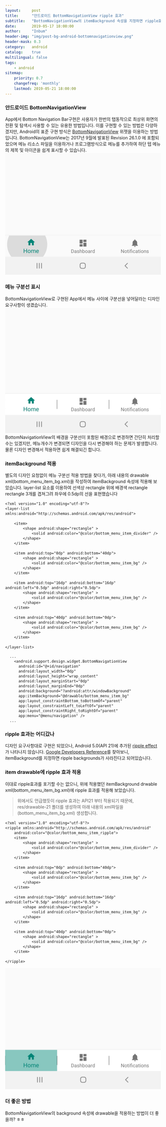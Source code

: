 ```yaml
---
layout:     post
title:      "안드로이드 BottomNavigationView ripple 효과"
subtitle:   "BottomNavigationView의 itemBackground 속성을 지정하면 ripple효과가 없어진다???"
date:       2019-05-17 18:00:00
author:     "Inbum"
header-img: "img/post-bg-android-bottomnavigationview.png"
header-mask: 0.3
category:   android
catalog:    true
multilingual: false
tags:
    - android
sitemap:
    priority: 0.7
    changefreq: 'monthly'
    lastmod: 2019-05-21 18:00:00
---
```


### 안드로이드 BottomNavigationView
App에서 Bottom Navigation Bar구현은 사용자가 한번의 탭동작으로 최상위 화면의 전환 및 탐색시 사용할 수 있는 유용한 방법입니다. 이를 구현할 수 있는 방법은 다양하겠지만, Android의 표준 구현 방식은 [BottomNavigationView](https://developer.android.com/reference/android/support/design/widget/BottomNavigationView) 위젯을 이용하는 방법 입니다. BottomNavigationView는 2017년 9월에 발표된 Revision 26.1.0 에 포함되었으며 메뉴 리소스 파일을 이용하거나 프로그램방식으로 메뉴를 추가하여 하단 텝 메뉴의 제목 및 아이콘을 쉽게 표시할 수 있습니다.
![BottomNavigationView](/img/post-cp0-android-bottomnavigationview.jpg)

### 메뉴 구분선 표시
BottomNavigationView로 구현된 App에서 메뉴 사이에 구분선을 넣어달라는 디자인 요구사항이 생겼습니다.
![메뉴 구분선 디자인](/img/post-cp1-android-bottomnavigationview.jpg)
BottomNavigationView의 배경을 구분선이 포함된 배경으로 변경하면 간단히 처리할수는 있겠지만, 메뉴개수가 변경되면 디자인을 다시 변경해야 하는 문제가 발생합니다. 물론 디자인 변경해서 적용하면 쉽게 해결되긴 합니다.

### itemBackground 적용
별도의 디자인 요청없이 메뉴 구분선 적용 방법을 찾다가, 아래 내용의 drawable xml(bottom_menu_item_bg.xml)을 작성하여 itemBackground 속성에 적용해 보았습니다. layer-list 요소를 이용하여 선색상 rectangle 위에 배경색 rectangle rectangle 3개를 겹쳐그려 좌우에 0.5dp의 선을 표현했습니다
```
<?xml version="1.0" encoding="utf-8"?>
<layer-list xmlns:android="http://schemas.android.com/apk/res/android">

    <item>
        <shape android:shape="rectangle" >
            <solid android:color="@color/bottom_menu_item_divider" />
        </shape>
    </item>

    <item android:top="0dp" android:bottom="40dp">
        <shape android:shape="rectangle" >
            <solid android:color="@color/bottom_menu_item_bg" />
        </shape>
    </item>

    <item android:top="16dp" android:bottom="16dp" android:left="0.5dp" android:right="0.5dp">
        <shape android:shape="rectangle" >
            <solid android:color="@color/bottom_menu_item_bg" />
        </shape>
    </item>

    <item android:top="40dp" android:bottom="0dp">
        <shape android:shape="rectangle" >
            <solid android:color="@color/bottom_menu_item_bg" />
        </shape>
    </item>

</layer-list>
```

```
  ...
    <android.support.design.widget.BottomNavigationView
      android:id="@+id/navigation"
      android:layout_width="0dp"
      android:layout_height="wrap_content"
      android:layout_marginStart="0dp"
      android:layout_marginEnd="0dp"
      android:background="?android:attr/windowBackground"
      app:itemBackground="@drawable/bottom_menu_item_bg"
      app:layout_constraintBottom_toBottomOf="parent"
      app:layout_constraintLeft_toLeftOf="parent"
      app:layout_constraintRight_toRightOf="parent"
      app:menu="@menu/navigation" />
  ...
```

### ripple 효과는 어디갔나
디자인 요구사항대로 구현은 되었으나, Android 5.0(API 21)에 추가된 [ripple effect](https://developer.android.com/reference/android/graphics/drawable/RippleDrawable)가 나타나지 않습니다.
[Google Developers Reference](https://developer.android.com/reference/com/google/android/material/bottomnavigation/BottomNavigationView.html#setItemBackground)를 찾아보니, itemBackground를 지정하면 ripple backgrounds가 사라진다고 되어있습니다.

### item drawable에 ripple 효과 적용
이대로 ripple효과를 포기할 수는 없으니, 위에 적용했던 itemBackground drwable xml(bottom_menu_item_bg.xml)에 ripple 효과를 적용해 보았습니다.
> 위에서도 언급했듯이 ripple 효과는 API21 부터 적용되기 때문에, res/drawable-21 폴더를 생성하여 아래 내용의 xml파일을(bottom_menu_item_bg.xml) 생성합니다.
```
<?xml version="1.0" encoding="utf-8"?>
<ripple xmlns:android="http://schemas.android.com/apk/res/android"
    android:color="@color/bottom_menu_item_ripple">
    <item>
        <shape android:shape="rectangle" >
            <solid android:color="@color/bottom_menu_item_divider" />
        </shape>
    </item>

    <item android:top="0dp" android:bottom="40dp">
        <shape android:shape="rectangle" >
            <solid android:color="@color/bottom_menu_item_bg" />
        </shape>
    </item>

    <item android:top="16dp" android:bottom="16dp" android:left="0.5dp" android:right="0.5dp">
        <shape android:shape="rectangle" >
            <solid android:color="@color/bottom_menu_item_bg" />
        </shape>
    </item>

    <item android:top="40dp" android:bottom="0dp">
        <shape android:shape="rectangle" >
            <solid android:color="@color/bottom_menu_item_bg" />
        </shape>
    </item>

</ripple>
```
![itemBackground ripple 적용 결과](/img/post-cp2-android-bottomnavigationview.jpg)

### 더 좋은 방법
BottomNavigationView의 background 속성에 drawable을 적용하는 방법이 더 좋을까? ㅎㅎ

